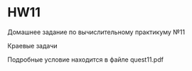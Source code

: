 # HW11
Домашнее задание по вычислительному практикуму №11

Краевые задачи

Подробные условие находится в файле quest11.pdf
